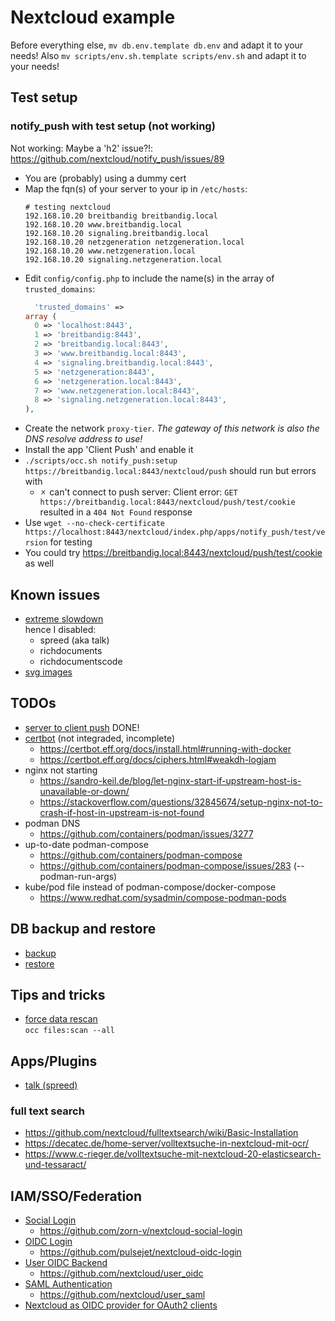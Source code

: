 # Nextcloud example

Before everything else, `mv db.env.template db.env` and adapt it to your needs!
Also `mv scripts/env.sh.template scripts/env.sh` and adapt it to your needs!

## Test setup

### notify_push with test setup (not working)

Not working: Maybe a 'h2' issue?!: https://github.com/nextcloud/notify_push/issues/89

* You are (probably) using a dummy cert
* Map the fqn(s) of your server to your ip in `/etc/hosts`:
  ```
  # testing nextcloud 
  192.168.10.20 breitbandig breitbandig.local
  192.168.10.20 www.breitbandig.local
  192.168.10.20 signaling.breitbandig.local
  192.168.10.20 netzgeneration netzgeneration.local
  192.168.10.20 www.netzgeneration.local
  192.168.10.20 signaling.netzgeneration.local
  ```
* Edit `config/config.php` to include the name(s) in the array of `trusted_domains`:
  ```php
    'trusted_domains' => 
  array (
    0 => 'localhost:8443',
    1 => 'breitbandig:8443',
    2 => 'breitbandig.local:8443',
    3 => 'www.breitbandig.local:8443',
    4 => 'signaling.breitbandig.local:8443',
    5 => 'netzgeneration:8443',
    6 => 'netzgeneration.local:8443',
    7 => 'www.netzgeneration.local:8443',
    8 => 'signaling.netzgeneration.local:8443',
  ),
  ```
* Create the network `proxy-tier`. _The gateway of this network is also the DNS resolve address to use!_
* Install the app 'Client Push' and enable it
* `./scripts/occ.sh notify_push:setup https://breitbandig.local:8443/nextcloud/push` should run but errors with
  + 🗴 can't connect to push server: Client error: `GET https://breitbandig.local:8443/nextcloud/push/test/cookie`
    resulted in a `404 Not Found` response
* Use `wget --no-check-certificate https://localhost:8443/nextcloud/index.php/apps/notify_push/test/version` for testing
* You could try https://breitbandig.local:8443/nextcloud/push/test/cookie as well

## Known issues

* [extreme slowdown](https://github.com/nextcloud/richdocuments/issues/1282) <br/>
  hence I disabled:
  + spreed (aka talk)
  + richdocuments
  + richdocumentscode
* [svg images](https://github.com/nextcloud/docker/issues/14)

## TODOs

* [server to client push](https://github.com/nextcloud/notify_push) DONE!
* [certbot](https://certbot.eff.org/docs/using.html) (not integraded, incomplete)
  + https://certbot.eff.org/docs/install.html#running-with-docker
  + https://certbot.eff.org/docs/ciphers.html#weakdh-logjam
* nginx not starting
  + https://sandro-keil.de/blog/let-nginx-start-if-upstream-host-is-unavailable-or-down/
  + https://stackoverflow.com/questions/32845674/setup-nginx-not-to-crash-if-host-in-upstream-is-not-found
* podman DNS
  + https://github.com/containers/podman/issues/3277
* up-to-date podman-compose
  + https://github.com/containers/podman-compose
  + https://github.com/containers/podman-compose/issues/283 (--podman-run-args)
* kube/pod file instead of podman-compose/docker-compose
  + https://www.redhat.com/sysadmin/compose-podman-pods

## DB backup and restore

* [backup](https://docs.nextcloud.com/server/latest/admin_manual/maintenance/backup.html)
* [restore](https://docs.nextcloud.com/server/latest/admin_manual/maintenance/restore.html)

## Tips and tricks

* [force data rescan](https://help.nextcloud.com/t/solved-resync-after-hdd-replace-on-server/2882/4) <br/>
  `occ files:scan --all`

## Apps/Plugins

* [talk (spreed)](https://github.com/nextcloud/spreed)

### full text search

* https://github.com/nextcloud/fulltextsearch/wiki/Basic-Installation
* https://decatec.de/home-server/volltextsuche-in-nextcloud-mit-ocr/
* https://www.c-rieger.de/volltextsuche-mit-nextcloud-20-elasticsearch-und-tessaract/

## IAM/SSO/Federation

* [Social Login](https://apps.nextcloud.com/apps/sociallogin)
  + https://github.com/zorn-v/nextcloud-social-login
* [OIDC Login](https://apps.nextcloud.com/apps/oidc_login)
  + https://github.com/pulsejet/nextcloud-oidc-login
* [User OIDC Backend](https://apps.nextcloud.com/apps/user_oidc)
  + https://github.com/nextcloud/user_oidc
* [SAML Authentication](https://apps.nextcloud.com/apps/user_saml)
  + https://github.com/nextcloud/user_saml
* [Nextcloud as OIDC provider for OAuth2 clients](https://docs.nextcloud.com/server/latest/admin_manual/configuration_server/oauth2.html)
